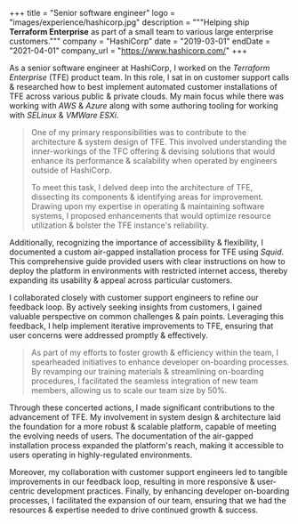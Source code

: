 +++
title = "Senior software engineer"
logo = "images/experience/hashicorp.jpg"
description = """Helping ship **Terraform Enterprise** as part of a small team to various large enterprise customers."""
company = "HashiCorp"
date = "2019-03-01"
endDate = "2021-04-01"
company_url = "https://www.hashicorp.com/"
+++

As a senior software engineer at HashiCorp, I worked on the *Terraform
Enterprise* (TFE) product team. In this role, I sat in on customer support calls
& researched how to best implement automated customer installations of TFE
across various public & private clouds. My main focus while there was working
with *AWS* & *Azure* along with some authoring tooling for working with
*SELinux* & *VMWare ESXi*.

> One of my primary responsibilities was to contribute to the architecture &
> system design of TFE. This involved understanding the inner-workings of the
> TFC offering & devising solutions that would enhance its performance &
> scalability when operated by engineers outside of HashiCorp.
>
> To meet this task, I delved deep into the architecture of TFE, dissecting its
> components & identifying areas for improvement. Drawing upon my expertise in
> operating & maintaining software systems, I proposed enhancements that would
> optimize resource utilization & bolster the TFE instance's reliability.

Additionally, recognizing the importance of accessibility & flexibility, I
documented a custom air-gapped installation process for TFE using *Squid*. This
comprehensive guide provided users with clear instructions on how to deploy the
platform in environments with restricted internet access, thereby expanding its
usability & appeal across particular customers.

I collaborated closely with customer support engineers to refine our feedback
loop. By actively seeking insights from customers, I gained valuable perspective
on common challenges & pain points. Leveraging this feedback, I help implement
iterative improvements to TFE, ensuring that user concerns were addressed
promptly & effectively.

> As part of my efforts to foster growth & efficiency within the team, I
> spearheaded initiatives to enhance developer on-boarding processes. By
> revamping our training materials & streamlining on-boarding procedures, I
> facilitated the seamless integration of new team members, allowing us to scale
> our team size by 50%.

Through these concerted actions, I made significant contributions to the
advancement of TFE. My involvement in system design & architecture laid the
foundation for a more robust & scalable platform, capable of meeting the
evolving needs of users. The documentation of the air-gapped installation
process expanded the platform's reach, making it accessible to users operating
in highly-regulated environments.

Moreover, my collaboration with customer support engineers led to tangible
improvements in our feedback loop, resulting in more responsive & user-centric
development practices. Finally, by enhancing developer on-boarding processes, I
facilitated the expansion of our team, ensuring that we had the resources &
expertise needed to drive continued growth & success.
